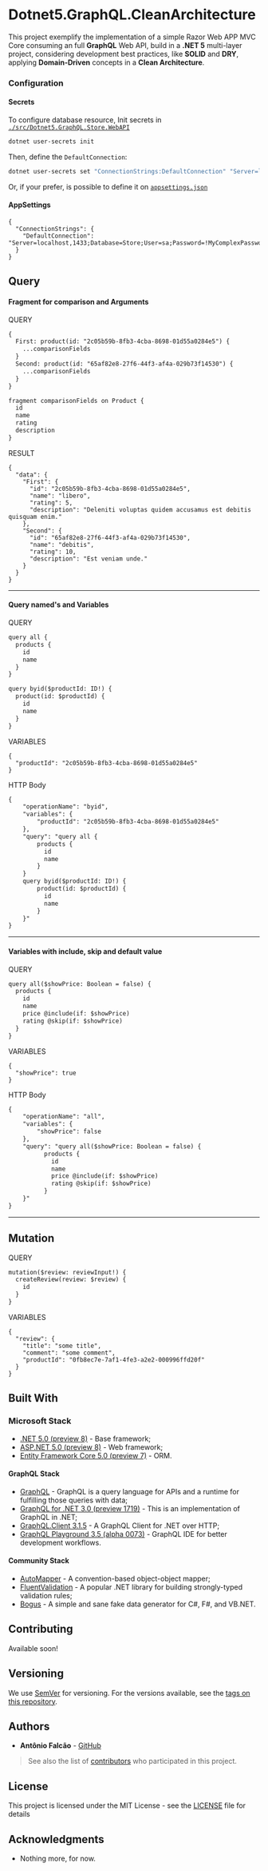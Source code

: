 # Dotnet5.GraphQL.CleanArchitecture

This project exemplify the implementation of a simple Razor Web APP MVC Core consuming an full **GraphQL** Web API, build in a **.NET 5** multi-layer  project, considering development best practices, like **SOLID** and **DRY**, applying **Domain-Driven** concepts in a **Clean Architecture**.

### Configuration

#### Secrets

To configure database resource, Init secrets in [`./src/Dotnet5.GraphQL.Store.WebAPI`](./src/Dotnet5.GraphQL.Store.WebAPI)

```bash
dotnet user-secrets init
```
Then, define the `DefaultConnection`: 
```bash
dotnet user-secrets set "ConnectionStrings:DefaultConnection" "Server=localhost,1433;Database=Store;User=sa;Password=!MyComplexPassword"
```

Or, if your prefer, is possible to define it on [`appsettings.json`](./src/Dotnet5.GraphQL.Store.WebAPI/appsettings.json)

#### AppSettings

```json5
{
  "ConnectionStrings": {
    "DefaultConnection": "Server=localhost,1433;Database=Store;User=sa;Password=!MyComplexPassword"
  }
}

```

## Query

#### Fragment for comparison and Arguments

QUERY

```markdown
{
  First: product(id: "2c05b59b-8fb3-4cba-8698-01d55a0284e5") {
    ...comparisonFields
  }
  Second: product(id: "65af82e8-27f6-44f3-af4a-029b73f14530") {
    ...comparisonFields
  }
}

fragment comparisonFields on Product {
  id
  name
  rating
  description
}
```

RESULT

```json5
{
  "data": {
    "First": {
      "id": "2c05b59b-8fb3-4cba-8698-01d55a0284e5",
      "name": "libero",
      "rating": 5,
      "description": "Deleniti voluptas quidem accusamus est debitis quisquam enim."
    },
    "Second": {
      "id": "65af82e8-27f6-44f3-af4a-029b73f14530",
      "name": "debitis",
      "rating": 10,
      "description": "Est veniam unde."
    }
  }
}
```
___
#### Query named's and Variables


QUERY

```markdown
query all {
  products {
    id
    name
  }
}

query byid($productId: ID!) {
  product(id: $productId) {
    id
    name
  }
}
```

VARIABLES

```json5
{
  "productId": "2c05b59b-8fb3-4cba-8698-01d55a0284e5"
}
```

HTTP Body

```markdown
{
    "operationName": "byid",
    "variables": {
        "productId": "2c05b59b-8fb3-4cba-8698-01d55a0284e5"
    },
    "query": "query all {
        products {
          id
          name
        }
    }
    query byid($productId: ID!) {
        product(id: $productId) {
          id
          name
        }
    }"
}
```
___
#### Variables with include, skip and default value

QUERY

```markdown
query all($showPrice: Boolean = false) {
  products {
    id
    name
    price @include(if: $showPrice)
    rating @skip(if: $showPrice)
  }
}
```

VARIABLES

```json5
{
  "showPrice": true
}
```

HTTP Body

```markdown
{
    "operationName": "all",
    "variables": {
        "showPrice": false
    },
    "query": "query all($showPrice: Boolean = false) {
          products {
            id
            name
            price @include(if: $showPrice)
            rating @skip(if: $showPrice)
          }
    }"
}
```
___
## Mutation

QUERY

```markdown
mutation($review: reviewInput!) {
  createReview(review: $review) {
    id
  }
}
```
VARIABLES

```json5
{
  "review": {
    "title": "some title",
    "comment": "some comment",
    "productId": "0fb8ec7e-7af1-4fe3-a2e2-000996ffd20f"
  }
}
```

## Built With

### Microsoft Stack

* [.NET 5.0 (preview 8)](https://dotnet.microsoft.com/) - Base framework;
* [ASP.NET 5.0 (preview 8)](https://docs.microsoft.com/en-us/aspnet/core/?view=aspnetcore-3.1) - Web framework;
* [Entity Framework Core 5.0 (preview 7)](https://docs.microsoft.com/en-us/ef/core/what-is-new/ef-core-5.0/plan) - ORM.

#### GraphQL Stack

* [GraphQL](https://graphql.org/) - GraphQL is a query language for APIs and a runtime for fulfilling those queries with data;
* [GraphQL for .NET 3.0 (preview 1719)](https://github.com/graphql-dotnet/graphql-dotnet/) - This is an implementation of GraphQL in .NET;
* [GraphQL.Client 3.1.5](https://github.com/graphql-dotnet/graphql-client) - A GraphQL Client for .NET over HTTP;
* [GraphQL Playground 3.5 (alpha 0073)](https://github.com/prisma-labs/graphql-playground/) - GraphQL IDE for better development workflows.

#### Community Stack

* [AutoMapper](https://automapper.org/) - A convention-based object-object mapper;
* [FluentValidation](https://fluentvalidation.net/) - A popular .NET library for building strongly-typed validation rules;
* [Bogus](https://github.com/bchavez/Bogus) - A simple and sane fake data generator for C#, F#, and VB.NET.

## Contributing

Available soon!

## Versioning

We use [SemVer](http://semver.org/) for versioning. For the versions available, see the [tags on this repository](https://github.com/AntonioFalcao/Dotnet5.GraphQL.WebApplication/tags).

## Authors

* **Antônio Falcão** - [GitHub](https://github.com/AntonioFalcao)

> See also the list of [contributors](https://github.com/AntonioFalcao/Dotnet5.GraphQL.WebApplication/graphs/contributors) who participated in this project.

## License

This project is licensed under the MIT License - see the [LICENSE](./LICENSE) file for details

## Acknowledgments

* Nothing more, for now.